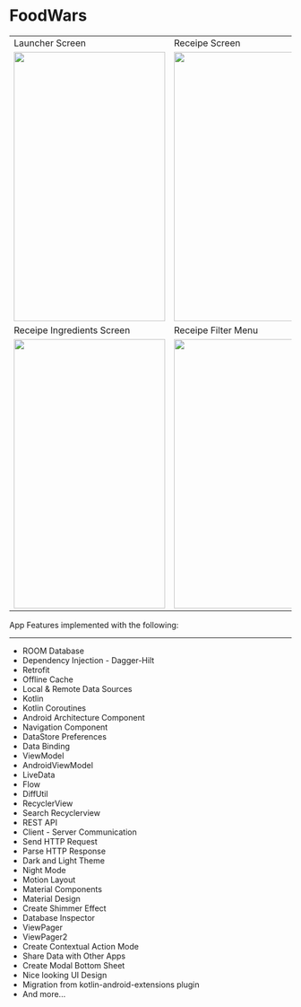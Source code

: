 # FoodWars

<table>
  <tr>
    <td>Launcher Screen</td>
     <td>Receipe Screen</td>
     <td>Receipe Detail Screen</td>
  </tr>
  <tr>
    <td><img src="https://user-images.githubusercontent.com/92330080/141214754-f4f3b9c4-0e8c-4539-a931-f347ddd9ede3.PNG" width=270 height=480></td>
    <td><img src="https://user-images.githubusercontent.com/92330080/141214795-32d524a4-df64-4c33-9acc-9f03621388b6.PNG" width=270 height=480></td>
    <td><img src="https://user-images.githubusercontent.com/92330080/141214816-1c28e199-1ce4-45bd-98de-9e009fa69ad7.PNG" width=270 height=480></td>
  </tr>
  
  <tr>
    <td>Receipe Ingredients Screen</td>
     <td>Receipe Filter Menu</td>
     <td>Food Joke Screen</td>
  </tr>
  <tr>
    <td><img src="https://user-images.githubusercontent.com/92330080/141214827-0ba09040-9177-4d5a-b129-7e66b86509d8.PNG" width=270 height=480></td>
    <td><img src="https://user-images.githubusercontent.com/92330080/141214835-190a9f21-b6c0-4829-8403-f2385a971eb9.PNG" width=270 height=480></td>
    <td><img src="https://user-images.githubusercontent.com/92330080/141214855-05a7a2e7-513e-45fe-81de-3fe44df80d72.PNG" width=270 height=480></td>
  </tr>
 </table>



App Features implemented with the following:

-----------------------------------------------------

- ROOM Database
- Dependency Injection - Dagger-Hilt
- Retrofit
- Offline Cache
- Local & Remote Data Sources
- Kotlin
- Kotlin Coroutines
- Android Architecture Component
- Navigation Component
- DataStore Preferences
- Data Binding
- ViewModel
- AndroidViewModel
- LiveData
- Flow
- DiffUtil
- RecyclerView
- Search Recyclerview
- REST API
- Client - Server Communication
- Send HTTP Request
- Parse HTTP Response
- Dark and Light Theme
- Night Mode
- Motion Layout
- Material Components
- Material Design
- Create Shimmer Effect
- Database Inspector
- ViewPager
- ViewPager2
- Create Contextual Action Mode
- Share Data with Other Apps
- Create Modal Bottom Sheet
- Nice looking UI Design
- Migration from kotlin-android-extensions plugin
- And more...
